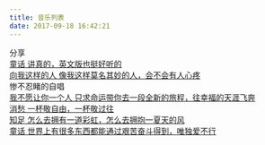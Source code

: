 ```yaml
---
title: 音乐列表
date: 2017-09-18 16:42:21
---
```


<script type="text/javascript" src="../../public/scripts/loadListCss.js" defer="defer"></script>

<div class="container 2017">
    <div class="header"><i class="icon-bookmark"></i>分享</div>
    <div class="content">
	    <div class="link-item">
            <a href="http://kg.qq.com/node/play?s=4YB9lO4cDxNXv4nY&shareuid=609b94832c28378d&topsource=a0_pn201001003_z11_u26969506_l0_t1505919870__&code=081WhaK62wjpHM0NxRL62WA1K62WhaKH&state=" target="_blank">
            <span class="title">童话</span>
            <span class="des">讲真的，英文版也挺好听的</span>
            </a>
        </div>
        <div class="link-item">
            <a href="https://y.qq.com/n/yqq/song/00375L600p9sxv.html?ADTAG=baiduald&play=1" target="_blank">
            <span class="title">向我这样的人</span>
            <span class="des">像我这样莫名其妙的人，会不会有人心疼</span>
            </a>
        </div>
    </div>
</div>

<div class="container 2017">
    <div class="header"><i class="icon-bookmark"></i>惨不忍睹的自唱</div>
    <div class="content">
        <div class="link-item">
            <a href="http://node.kg.qq.com/play?s=5HpbRD5HGnaXM5Mk&g_f=personal" target="_blank">
            <span class="title">我不愿让你一个人</span>
            <span class="des">只求命运带你去一段全新的旅程，往幸福的天涯飞奔</span>
            </a>
        </div>
        <div class="link-item">
            <a href="http://node.kg.qq.com/play?s=5HpbRD5HGnaXM5Mk&g_f=personal" target="_blank">
            <span class="title">消愁</span>
            <span class="des">一杯敬自由，一杯敬过往</span>
            </a>
        </div>
		<div class="link-item">
            <a href="http://node.kg.qq.com/play?s=UpHEYgUpXw2hkUpn&g_f=personal" target="_blank">
            <span class="title">知足</span>
            <span class="des">怎么去拥有一道彩虹，怎么去拥抱一夏天的风</span>
            </a>
        </div>
	    <div class="link-item">
            <a href="http://kg.qq.com/node/play?s=dMayFldMF9MkzdM9&shareuid=609b94832c28378d&topsource=a0_pn201001003_z11_u26969506_l0_t1505748509__" target="_blank">
            <span class="title">童话</span>
            <span class="des">世界上有很多东西都能通过艰苦奋斗得到，唯独爱不行</span>
            </a>
		</div>
    </div>
</div>
